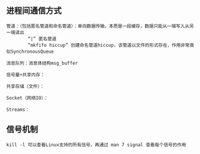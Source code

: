 
## 进程间通信方式

    管道：（包括匿名管道和命名管道）：单向数据传输，本质是一段缓存，数据只能从一端写入从另一端读出
            “|” 匿名管道
            “mkfifo hiccup” 创建命名管道hiccup，该管道以文件的形式存在，作用非常类似SynchronousQueue

    消息队列：消息体结构msg_buffer
          
    信号量+共享内存：

    共享存储（文件）：

    Socket（网络IO）：

    Streams：
    
## 信号机制

    kill -l 可以查看Linux支持的所有信号，再通过 man 7 signal 查看每个信号的作用